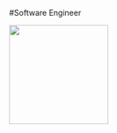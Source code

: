 #Software Engineer

<div>
  <img height="180em" src="https://github-readme-stats.vercel.app/api?username=piiitszk&show_icons=true&theme=radical">
</div>
